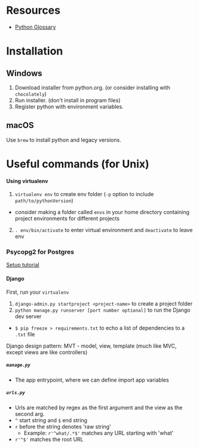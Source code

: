 # Resources
- [Python Glossary](https://github.com/zacanger/doc/blob/master/python-glossary.md)

# Installation
## Windows
1. Download installer from python.org. (or consider installing with `chocolately`)
2. Run installer. (don't install in program files)
3. Register python with environment variables.

## macOS
Use `brew` to install python and legacy versions.


# Useful commands (for Unix)

#### Using virtualenv
1. `virtualenv env` to create env folder (`-p` option to include `path/to/pythonVersion`)
  - consider making a folder called `envs` in your home directory containing project environments for different projects
2. `. env/bin/activate` to enter virtual environment and `deactivate` to leave env

### Psycopg2 for Postgres
[Setup tutorial](https://wiki.postgresql.org/wiki/Psycopg2_Tutorial)

#### Django
First, run your `virtualenv`

1. `django-admin.py startproject <project-name>` to create a project folder
2. `python manage.py runserver [port number optional]` to run the Django dev server

- `$ pip freeze > requirements.txt` to echo a list of dependencies to a `.txt` file

Django design pattern: MVT - model, view, template (much like MVC, except views are like controllers)

##### `manage.py`
- The app entrypoint, where we can define import app variables

##### `urls.py`
- Urls are matched by regex as the first argument and the view as the second arg.
- `^` start string and `$` end string
- `r` before the string denotes 'raw string'
  - Example: `r'^what/.*$'` matches any URL starting with 'what'
- `r'^$'` matches the root URL
